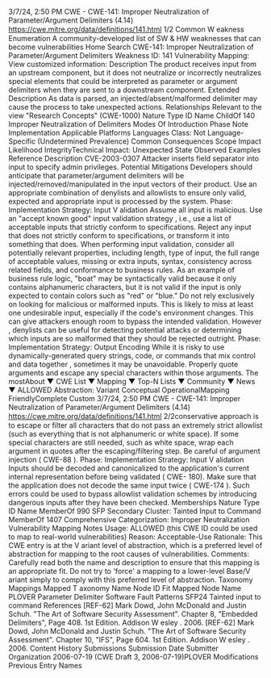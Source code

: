 3/7/24, 2:50 PM CWE - CWE-141: Improper Neutralization of Parameter/Argument Delimiters (4.14)
https://cwe.mitre.org/data/deﬁnitions/141.html 1/2
Common W eakness Enumeration
A community-developed list of SW & HW weaknesses that can become
vulnerabilities
Home Search
CWE-141: Improper Neutralization of Parameter/Argument Delimiters
Weakness ID: 141
Vulnerability Mapping: 
View customized information:
 Description
The product receives input from an upstream component, but it does not neutralize or incorrectly neutralizes special elements that
could be interpreted as parameter or argument delimiters when they are sent to a downstream component.
 Extended Description
As data is parsed, an injected/absent/malformed delimiter may cause the process to take unexpected actions.
 Relationships
 Relevant to the view "Research Concepts" (CWE-1000)
Nature Type ID Name
ChildOf 140 Improper Neutralization of Delimiters
 Modes Of Introduction
Phase Note
Implementation
 Applicable Platforms
Languages
Class: Not Language-Specific (Undetermined Prevalence)
 Common Consequences
Scope Impact Likelihood
IntegrityTechnical Impact: Unexpected State
 Observed Examples
Reference Description
CVE-2003-0307 Attacker inserts field separator into input to specify admin privileges.
 Potential Mitigations
Developers should anticipate that parameter/argument delimiters will be injected/removed/manipulated in the input vectors of
their product. Use an appropriate combination of denylists and allowlists to ensure only valid, expected and appropriate input is
processed by the system.
Phase: Implementation
Strategy: Input V alidation
Assume all input is malicious. Use an "accept known good" input validation strategy , i.e., use a list of acceptable inputs that
strictly conform to specifications. Reject any input that does not strictly conform to specifications, or transform it into something
that does.
When performing input validation, consider all potentially relevant properties, including length, type of input, the full range of
acceptable values, missing or extra inputs, syntax, consistency across related fields, and conformance to business rules. As an
example of business rule logic, "boat" may be syntactically valid because it only contains alphanumeric characters, but it is not
valid if the input is only expected to contain colors such as "red" or "blue."
Do not rely exclusively on looking for malicious or malformed inputs. This is likely to miss at least one undesirable input,
especially if the code's environment changes. This can give attackers enough room to bypass the intended validation. However ,
denylists can be useful for detecting potential attacks or determining which inputs are so malformed that they should be rejected
outright.
Phase: Implementation
Strategy: Output Encoding
While it is risky to use dynamically-generated query strings, code, or commands that mix control and data together , sometimes it
may be unavoidable. Properly quote arguments and escape any special characters within those arguments. The mostAbout ▼ CWE List ▼ Mapping ▼ Top-N Lists ▼ Community ▼ News ▼
ALLOWED
Abstraction: Variant
Conceptual OperationalMapping
FriendlyComplete Custom
3/7/24, 2:50 PM CWE - CWE-141: Improper Neutralization of Parameter/Argument Delimiters (4.14)
https://cwe.mitre.org/data/deﬁnitions/141.html 2/2conservative approach is to escape or filter all characters that do not pass an extremely strict allowlist (such as everything that is
not alphanumeric or white space). If some special characters are still needed, such as white space, wrap each argument in
quotes after the escaping/filtering step. Be careful of argument injection ( CWE-88 ).
Phase: Implementation
Strategy: Input V alidation
Inputs should be decoded and canonicalized to the application's current internal representation before being validated ( CWE-
180). Make sure that the application does not decode the same input twice ( CWE-174 ). Such errors could be used to bypass
allowlist validation schemes by introducing dangerous inputs after they have been checked.
 Memberships
Nature Type ID Name
MemberOf 990 SFP Secondary Cluster: Tainted Input to Command
MemberOf 1407 Comprehensive Categorization: Improper Neutralization
 Vulnerability Mapping Notes
Usage: ALLOWED (this CWE ID could be used to map to real-world vulnerabilities)
Reason: Acceptable-Use
Rationale:
This CWE entry is at the V ariant level of abstraction, which is a preferred level of abstraction for mapping to the root causes of
vulnerabilities.
Comments:
Carefully read both the name and description to ensure that this mapping is an appropriate fit. Do not try to 'force' a mapping to a
lower-level Base/V ariant simply to comply with this preferred level of abstraction.
 Taxonomy Mappings
Mapped T axonomy Name Node ID Fit Mapped Node Name
PLOVER Parameter Delimiter
Software Fault Patterns SFP24 Tainted input to command
 References
[REF-62] Mark Dowd, John McDonald and Justin Schuh. "The Art of Software Security Assessment". Chapter 8, "Embedded
Delimiters", Page 408. 1st Edition. Addison W esley . 2006.
[REF-62] Mark Dowd, John McDonald and Justin Schuh. "The Art of Software Security Assessment". Chapter 10, "IFS", Page
604. 1st Edition. Addison W esley . 2006.
 Content History
 Submissions
Submission Date Submitter Organization
2006-07-19
(CWE Draft 3, 2006-07-19)PLOVER
 Modifications
 Previous Entry Names
